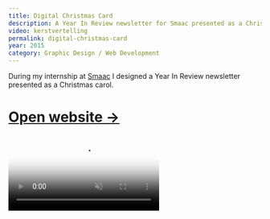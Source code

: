 ```yaml
---
title: Digital Christmas Card
description: A Year In Review newsletter for Smaac presented as a Christmas carol.
video: kerstvertelling
permalink: digital-christmas-card
year: 2015
category: Graphic Design / Web Development
---
```


During my internship at [Smaac](https://smaac.nl/) I designed a Year In Review
newsletter presented as a Christmas carol.

# [Open website →](/kerstvertelling/)

<p>
<video autoplay loop muted poster="/vid/kerstvertelling/poster.jpg">
   <source src="/vid/kerstvertelling/video.mp4" type="video/mp4">
   <source src="/vid/kerstvertelling/video.webm" type="video/webm">
</video>
</p>
